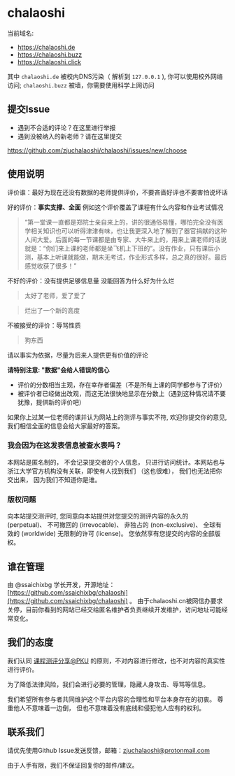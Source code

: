 # chalaoshi

当前域名: 

- https://chalaoshi.de 
- https://chalaoshi.buzz
- https://chalaoshi.click

其中 `chalaoshi.de` 被校内DNS污染（ 解析到 `127.0.0.1` ), 你可以使用校外网络访问;
`chalaoshi.buzz` 被墙，你需要使用科学上网访问

## 提交Issue

- 遇到不合适的评论？在这里进行举报
- 遇到没被纳入的新老师？请在这里提交
  
https://github.com/zjuchalaoshi/chalaoshi/issues/new/choose

## 使用说明

评价谁：最好为现在还没有数据的老师提供评价，不要吝啬好评也不要害怕说坏话

好的评价：**事实支撑、全面** 例如这个评价覆盖了课程有什么内容和作业考试情况
> “第一堂课一直都是郑院士亲自来上的，讲的很通俗易懂，哪怕完全没有医学相关知识也可以听得津津有味，也让我更深入地了解到了器官捐献的这种人间大爱。后面的每一节课都是由专家、大牛来上的，用来上课老师的话说就是：“你们来上课的老师都是坐飞机上下班的”。没有作业，只有课后小测，基本上听课就能做，期末无考试，作业形式多样，总之真的很好。最后感觉收获了很多！”

不好的评价：没有提供足够信息量 没能回答为什么好为什么烂
> 太好了老师，爱了爱了

> 烂出了一个新的高度

不被接受的评价：辱骂性质
> 狗东西

请以事实为依据，尽量为后来人提供更有价值的评论

**请特别注意: "数据"会给人错误的信心**

* 评价的分数相当主观，存在幸存者偏差（不是所有上课的同学都参与了评价）
* 被评价者已经做出改观，而这无法很快地显示在分数上（遇到这种情况请不要犹豫，提供新的评价吧）

如果你上过某一位老师的课并认为网站上的测评与事实不符, 欢迎你提交你的意见, 我们相信全面的信息会给大家最好的答案。

### 我会因为在这发表信息被查水表吗？

本网站是匿名制的， 不会记录提交者的个人信息， 只进行访问统计。本网站也与浙江大学官方机构没有关联，即使有人找到我们 （这也很难）， 我们也无法把你交出来， 因为我们不知道你是谁。

### 版权问题

向本站提交测评时, 您同意向本站提供对您提交的测评内容的永久的 (perpetual)、 不可撤回的 (irrevocable)、 非独占的 (non-exclusive)、 全球有效的 (worldwide) 无限制的许可 (license)。 您依然享有您提交的内容的全部版权。


## 谁在管理

由 @ssaichixbg 学长开发，开源地址：[https://github.com/ssaichixbg/chalaoshi](https://github.com/ssaichixbg/chalaoshi) 。 由于chalaoshi.cn被网信办要求关停，目前你看到的网站已经交给匿名维护者负责继续开发维护，访问地址可能经常变化。

## 我们的态度

我们认同 [课程测评分享@PKU](https://courses.pinzhixiaoyuan.com/faq) 的原则，不对内容进行修改，也不对内容的真实性进行评价。

为了降低法律风险，我们会进行必要的管理，隐藏人身攻击、辱骂等信息。

我们希望所有参与者共同维护这个平台内容的合理性和平台本身存在的初衷。 尊重他人不意味着一边倒， 但也不意味着没有底线和侵犯他人应有的权利。

## 联系我们

请优先使用Github Issue发送反馈，邮箱：zjuchalaoshi@protonmail.com

由于人手有限，我们不保证回复你的邮件/建议。
